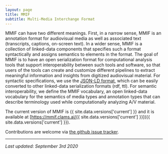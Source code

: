 ```yaml
---
layout: page
title: MMIF
subtitle: Multi-Media Interchange Format
---
```


MMIF can have two different meanings. First, in a narrow sense, MMIF is an annotation format for audiovisual media as well as associated text (transcripts, captions, on-screen text). In a wider sense, MMIF is a collection of linked-data components that specifies such a format syntactically and assigns semantics to elements in the format. The goal of MMIF is to have an open serialization format for computational analysis tools that support interoperability between such tools and software, so that users of the tools can create and customize different pipelines to extract meaningful information and insights from digitized audiovisual material. For syntactic specifications, we use the [JSON-LD format](https://json-ld.org/), which can be easily converted to other linked-data serialization formats (rdf, ttl). For semantic interoperability, we define the MMIF vocabulary, an open linked-data vocabulary for the semantics of media types and annotation types that can describe terminology used while computationally analyzing A/V material.

The current version of MMIF is {{ site.data.versions['current'] }} and it is available at [https://mmif.clams.ai/{{ site.data.versions['current'] }}]({{ site.data.versions['current'] }}).

Contributions are welcome via [the github issue tracker](https://github.com/clamsproject/mmif/issues).


---

*Last updated: September 3rd 2020*

